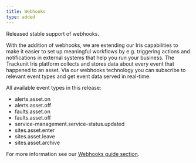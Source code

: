 ```yaml
---
title: Webhooks
type: added
---
```


Released stable support of webhooks.

With the addition of webhooks, we are extending our Iris capabilities to make it easier to set up meaningful workflows by e.g. triggering actions and notifications in external systems that help you run your business. The Trackunit Iris platform collects and stores data about every event that happened to an asset. Via our webhooks technology you can subscribe to relevant event types and get event data served in real-time.  

All available event types in this release:
- alerts.asset.on
- alerts.asset.off
- faults.asset.on
- faults.asset.off
- service-management.service-status.updated
- sites.asset.enter
- sites.asset.leave
- sites.asset.archive

For more information see our [Webhooks guide section](https://developers.trackunit.com/docs/webhooks-overview).
